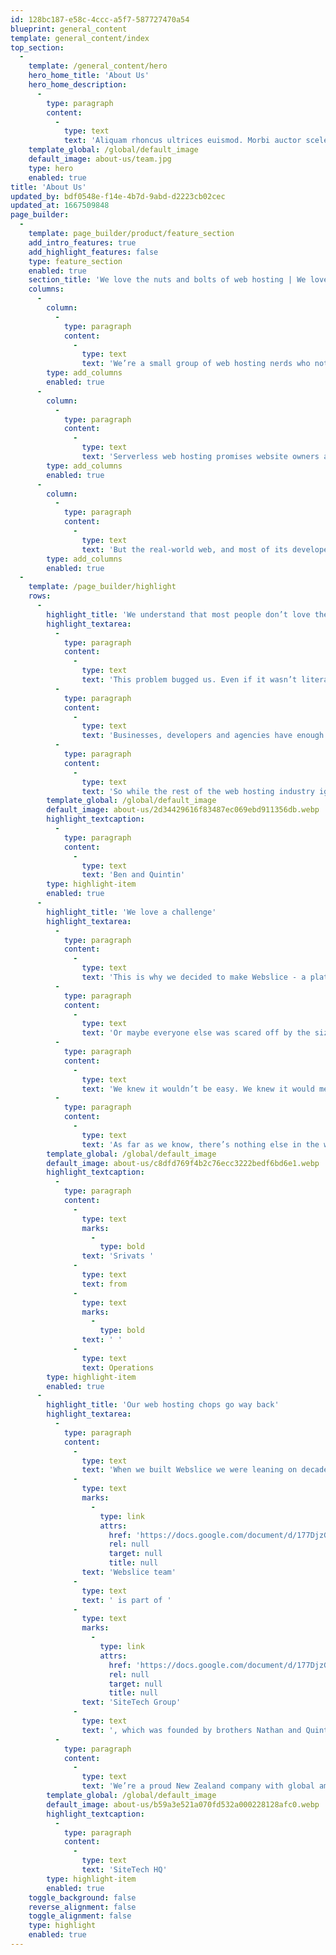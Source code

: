 ```yaml
---
id: 128bc187-e58c-4ccc-a5f7-587727470a54
blueprint: general_content
template: general_content/index
top_section:
  -
    template: /general_content/hero
    hero_home_title: 'About Us'
    hero_home_description:
      -
        type: paragraph
        content:
          -
            type: text
            text: 'Aliquam rhoncus ultrices euismod. Morbi auctor scelerisque lacus, nec vehicula eros tempus at. Vestibulum scelerisque finibus leo ac aliquam. Fusce maximus non metus ac facilisis.'
    template_global: /global/default_image
    default_image: about-us/team.jpg
    type: hero
    enabled: true
title: 'About Us'
updated_by: bdf0548e-f14e-4b7d-9abd-d2223cb02cec
updated_at: 1667509848
page_builder:
  -
    template: page_builder/product/feature_section
    add_intro_features: true
    add_highlight_features: false
    type: feature_section
    enabled: true
    section_title: 'We love the nuts and bolts of web hosting | We love PHP'
    columns:
      -
        column:
          -
            type: paragraph
            content:
              -
                type: text
                text: 'We’re a small group of web hosting nerds who noticed something back in the 2010s when serverless infrastructure muscled its way onto the scene. It was an exciting, valuable evolution in hosting technology but we also saw some serious limitations.'
        type: add_columns
        enabled: true
      -
        column:
          -
            type: paragraph
            content:
              -
                type: text
                text: 'Serverless web hosting promises website owners and developers near-limitless scalability up and down, dramatic cuts to costs, and lets them forget all about servers. While your site handles any level of traffic and your hosting bills take a downward dive, you can just focus on what your website does for your customers. Cool!'
        type: add_columns
        enabled: true
      -
        column:
          -
            type: paragraph
            content:
              -
                type: text
                text: 'But the real-world web, and most of its developers, were being left behind. Turns out this serverless stuff was built for technical teams with a deep understanding of web services. It didn’t suit the millions of websites, stores and blogs that already make up the bulk of the world wide web. It also didn’t suit a lot of the languages and technologies that will fuel the web development of the future. In particular, PHP sites (including sites on CMSs like WordPress and Craft) weren’t easy to take serverless. Some of our industry peers said it was basically impossible.'
        type: add_columns
        enabled: true
  -
    template: /page_builder/highlight
    rows:
      -
        highlight_title: 'We understand that most people don’t love the nuts and bolts of web hosting'
        highlight_textarea:
          -
            type: paragraph
            content:
              -
                type: text
                text: 'This problem bugged us. Even if it wasn’t literally impossible to put a new PHP project or an existing WordPress site live on serverless infrastructure, the complications were bad enough to stop almost anyone from trying.'
          -
            type: paragraph
            content:
              -
                type: text
                text: 'Businesses, developers and agencies have enough to worry about without learning new web hosting paradigms and fiddling around in AWS.'
          -
            type: paragraph
            content:
              -
                type: text
                text: 'So while the rest of the web hosting industry ignored this problem, we quietly went to work.'
        template_global: /global/default_image
        default_image: about-us/2d34429616f83487ec069ebd911356db.webp
        highlight_textcaption:
          -
            type: paragraph
            content:
              -
                type: text
                text: 'Ben and Quintin'
        type: highlight-item
        enabled: true
      -
        highlight_title: 'We love a challenge'
        highlight_textarea:
          -
            type: paragraph
            content:
              -
                type: text
                text: 'This is why we decided to make Webslice - a platform that non-experts can use to put everyday PHP websites live on serverless infrastructure. No-one else with our level of technical expertise seemed interested enough in today’s developers and websites.'
          -
            type: paragraph
            content:
              -
                type: text
                text: 'Or maybe everyone else was scared off by the size of the challenge.'
          -
            type: paragraph
            content:
              -
                type: text
                text: 'We knew it wouldn’t be easy. We knew it would mean developing a brand new file system, amongst much else. It literally took us years to turn our original vision into reality.'
          -
            type: paragraph
            content:
              -
                type: text
                text: 'As far as we know, there’s nothing else in the world like Webslice.'
        template_global: /global/default_image
        default_image: about-us/c8dfd769f4b2c76ecc3222bedf6bd6e1.webp
        highlight_textcaption:
          -
            type: paragraph
            content:
              -
                type: text
                marks:
                  -
                    type: bold
                text: 'Srivats '
              -
                type: text
                text: from
              -
                type: text
                marks:
                  -
                    type: bold
                text: ' '
              -
                type: text
                text: Operations
        type: highlight-item
        enabled: true
      -
        highlight_title: 'Our web hosting chops go way back'
        highlight_textarea:
          -
            type: paragraph
            content:
              -
                type: text
                text: 'When we built Webslice we were leaning on decades of experience. The '
              -
                type: text
                marks:
                  -
                    type: link
                    attrs:
                      href: 'https://docs.google.com/document/d/177DjzGLALVJk3F39qbcahbYOiSdUTtEepwQ2S4y2C0g/edit#'
                      rel: null
                      target: null
                      title: null
                text: 'Webslice team'
              -
                type: text
                text: ' is part of '
              -
                type: text
                marks:
                  -
                    type: link
                    attrs:
                      href: 'https://docs.google.com/document/d/177DjzGLALVJk3F39qbcahbYOiSdUTtEepwQ2S4y2C0g/edit#'
                      rel: null
                      target: null
                      title: null
                text: 'SiteTech Group'
              -
                type: text
                text: ', which was founded by brothers Nathan and Quintin Russ in 2004. SiteTech is a collection of businesses that focus on infrastructure. We operate data centres, register domains, and manage hosting and other cloud-based solutions.'
          -
            type: paragraph
            content:
              -
                type: text
                text: 'We’re a proud New Zealand company with global ambitions for Webslice.'
        template_global: /global/default_image
        default_image: about-us/b59a3e521a070fd532a000228128afc0.webp
        highlight_textcaption:
          -
            type: paragraph
            content:
              -
                type: text
                text: 'SiteTech HQ'
        type: highlight-item
        enabled: true
    toggle_background: false
    reverse_alignment: false
    toggle_alignment: false
    type: highlight
    enabled: true
---
```


